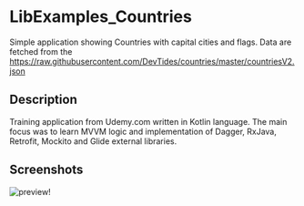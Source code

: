 # LibExamples_Countries
Simple application showing Countries with capital cities and flags. Data are fetched from the https://raw.githubusercontent.com/DevTides/countries/master/countriesV2.json
## Description
Training application from Udemy.com written in Kotlin language. The main focus was to learn MVVM logic and implementation of Dagger, RxJava, Retrofit, Mockito and Glide external libraries. 
## Screenshots
![preview](../master/Screenshot_1566853203.png "LibExamples_Countries")!
